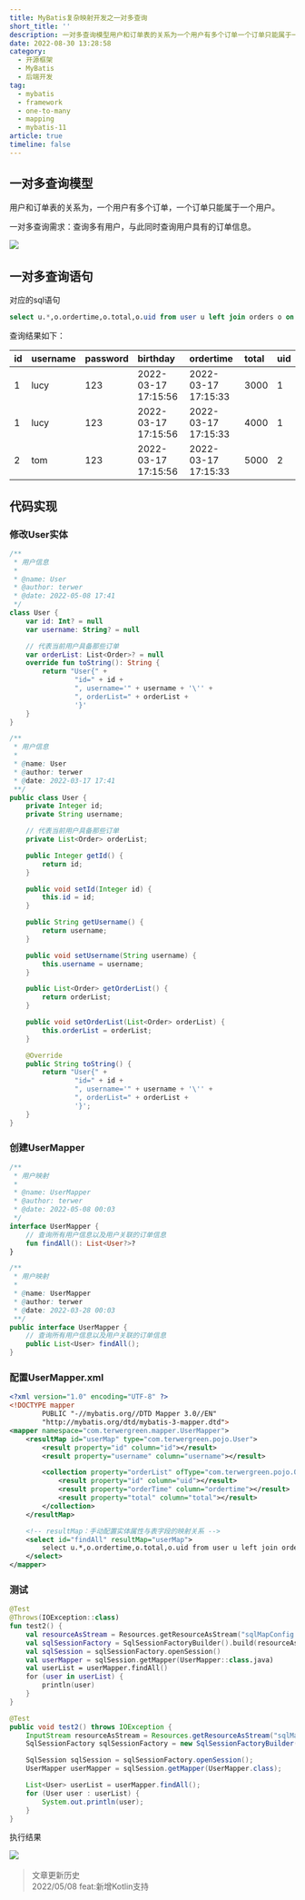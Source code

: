 ```yaml
---
title: MyBatis复杂映射开发之一对多查询
short_title: ''
description: 一对多查询模型用户和订单表的关系为一个用户有多个订单一个订单只能属于一个用户。一对多查询需求_查询多有用户与此同时查询用户具有的订单信息。一对多查询语句对应的sql语句selectuoordertimeototalouidfromuseruleftjoinordersoonuid=ouid_查询结果如下_idusernamepasswordbirthdayordertimetotaluidlucy____lucy____tom____代码实现修改user实体用户信息@name_user@author_te
date: 2022-08-30 13:28:58
category:
  - 开源框架
  - MyBatis
  - 后端开发
tag:
  - mybatis
  - framework
  - one-to-many
  - mapping
  - mybatis-11
article: true
timeline: false
---
```

## 一对多查询模型

用户和订单表的关系为，一个用户有多个订单，一个订单只能属于一个用户。

一对多查询需求：查询多有用户，与此同时查询用户具有的订单信息。

![](https://img1.terwer.space/20220327141112.png)​

## 一对多查询语句

对应的sql语句

```sql
select u.*,o.ordertime,o.total,o.uid from user u left join orders o on u.id = o.uid;
```

查询结果如下：

|id|username|password|birthday|ordertime|total|uid|
| :---| :---------| :---------| :--------------------| :--------------------| :------| :----|
|1|lucy|123|2022-03-17 17:15:56|2022-03-17 17:15:33|3000|1|
|1|lucy|123|2022-03-17 17:15:56|2022-03-17 17:15:33|4000|1|
|2|tom|123|2022-03-17 17:15:56|2022-03-17 17:15:33|5000|2|

## 代码实现

### 修改User实体

<code-group>

<code-block title="Kotlin" active>

```kotlin
/**
 * 用户信息
 *
 * @name: User
 * @author: terwer
 * @date: 2022-05-08 17:41
 */
class User {
    var id: Int? = null
    var username: String? = null

    // 代表当前用户具备那些订单
    var orderList: List<Order>? = null
    override fun toString(): String {
        return "User{" +
                "id=" + id +
                ", username='" + username + '\'' +
                ", orderList=" + orderList +
                '}'
    }
}
```

</code-block>

<code-block title="Java">

```java
/**
 * 用户信息
 *
 * @name: User
 * @author: terwer
 * @date: 2022-03-17 17:41
 **/
public class User {
    private Integer id;
    private String username;

    // 代表当前用户具备那些订单
    private List<Order> orderList;

    public Integer getId() {
        return id;
    }

    public void setId(Integer id) {
        this.id = id;
    }

    public String getUsername() {
        return username;
    }

    public void setUsername(String username) {
        this.username = username;
    }

    public List<Order> getOrderList() {
        return orderList;
    }

    public void setOrderList(List<Order> orderList) {
        this.orderList = orderList;
    }

    @Override
    public String toString() {
        return "User{" +
                "id=" + id +
                ", username='" + username + '\'' +
                ", orderList=" + orderList +
                '}';
    }
}
```

</code-block>

</code-group>

### 创建UserMapper

<code-group>

<code-block title="Kotlin" active>

```kotlin
/**
 * 用户映射
 *
 * @name: UserMapper
 * @author: terwer
 * @date: 2022-05-08 00:03
 */
interface UserMapper {
    // 查询所有用户信息以及用户关联的订单信息
    fun findAll(): List<User?>?
}
```

</code-block>

<code-block title="Java">

```java
/**
 * 用户映射
 *
 * @name: UserMapper
 * @author: terwer
 * @date: 2022-03-28 00:03
 **/
public interface UserMapper {
    // 查询所有用户信息以及用户关联的订单信息
    public List<User> findAll();
}
```

</code-block>

</code-group>

### 配置UserMapper.xml

```xml
<?xml version="1.0" encoding="UTF-8" ?>
<!DOCTYPE mapper
        PUBLIC "-//mybatis.org//DTD Mapper 3.0//EN"
        "http://mybatis.org/dtd/mybatis-3-mapper.dtd">
<mapper namespace="com.terwergreen.mapper.UserMapper">
    <resultMap id="userMap" type="com.terwergreen.pojo.User">
        <result property="id" column="id"></result>
        <result property="username" column="username"></result>

        <collection property="orderList" ofType="com.terwergreen.pojo.Order">
            <result property="id" column="uid"></result>
            <result property="orderTime" column="ordertime"></result>
            <result property="total" column="total"></result>
        </collection>
    </resultMap>

    <!-- resultMap：手动配置实体属性与表字段的映射关系 -->
    <select id="findAll" resultMap="userMap">
        select u.*,o.ordertime,o.total,o.uid from user u left join orders o on u.id = o.uid
    </select>
</mapper>
```

### 测试

<code-group>

<code-block title="Kotlin" active>

```kotlin
@Test
@Throws(IOException::class)
fun test2() {
    val resourceAsStream = Resources.getResourceAsStream("sqlMapConfig.xml")
    val sqlSessionFactory = SqlSessionFactoryBuilder().build(resourceAsStream)
    val sqlSession = sqlSessionFactory.openSession()
    val userMapper = sqlSession.getMapper(UserMapper::class.java)
    val userList = userMapper.findAll()
    for (user in userList) {
        println(user)
    }
}
```

</code-block>

<code-block title="Java">

```java
@Test
public void test2() throws IOException {
    InputStream resourceAsStream = Resources.getResourceAsStream("sqlMapConfig.xml");
    SqlSessionFactory sqlSessionFactory = new SqlSessionFactoryBuilder().build(resourceAsStream);

    SqlSession sqlSession = sqlSessionFactory.openSession();
    UserMapper userMapper = sqlSession.getMapper(UserMapper.class);

    List<User> userList = userMapper.findAll();
    for (User user : userList) {
        System.out.println(user);
    }
}
```

</code-block>

</code-group>

执行结果

![](https://img1.terwer.space/20220328001602.png)​

> 文章更新历史  
> 2022/05/08 feat:新增Kotlin支持

‍